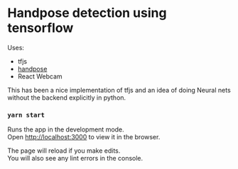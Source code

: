 # Handpose detection using tensorflow

Uses:
 - tfjs
 - [handpose](https://github.com/tensorflow/tfjs-models/tree/master/handpose)
 - React Webcam

This has been a nice implementation of tfjs and an idea of doing Neural nets without the backend explicitly in python.

### `yarn start`

Runs the app in the development mode.\
Open [http://localhost:3000](http://localhost:3000) to view it in the browser.

The page will reload if you make edits.\
You will also see any lint errors in the console.